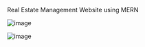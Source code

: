 Real Estate Management Website using MERN

![image](https://github.com/user-attachments/assets/278f828a-df18-4708-a2dc-42b72888a9f7)

![image](https://github.com/user-attachments/assets/1d4e609b-84a5-4390-a1e2-f6d019e25b85)
